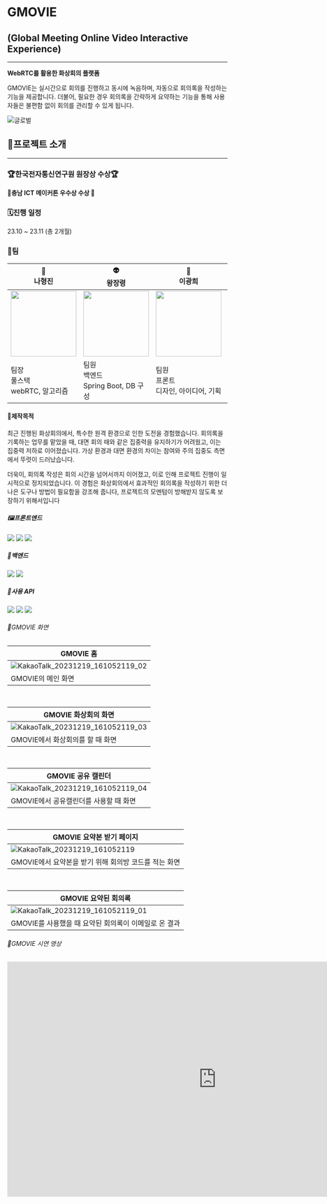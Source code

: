 
# GMOVIE

## (Global Meeting Online Video Interactive Experience)

---

**WebRTC를 활용한 화상회의 플랫폼**

GMOVIE는 실시간으로 회의를 진행하고 동시에 녹음하며, 자동으로 회의록을 작성하는 기능을 제공합니다. 더불어, 필요한 경우 회의록을 간략하게 요약하는 기능을 통해 사용자들은 불편함 없이 회의를 관리할 수 있게 됩니다.

![글로벌](https://github.com/nahollo/GMOVIE/assets/145747048/6ea01340-4d75-435a-80d9-7945e5422473)

## 🦧프로젝트 소개

---

### 🏆한국전자통신연구원 원장상 수상🏆

**🎉충남 ICT 메이커톤 우수상 수상 🎉**

### 🗓️진행 일정

23.10 ~ 23.11 (총 2개월)

### 🤝팀

| 🦏<br>나형진 | 👽<br>왕장령 | 🐶<br>이광희 | 🐱<br>정경희 |
| --- | --- | --- | --- |
| <img src="https://github.com/nahollo/GMOVIE/assets/137711359/993ad94b-c02a-4db3-83bf-a30d82eb8d02" width="150" height="150"> | <img src="https://github.com/nahollo/GMOVIE/assets/137711359/3c20a37a-6595-465b-92e6-5cf5e743fa4f" width="150" height="150"> | <img src="https://github.com/nahollo/GMOVIE/assets/137711359/15cbf46b-e1ed-44d3-889b-408634c301c5" width="150" height="150"> | <img src="https://github.com/nahollo/GMOVIE/assets/137711359/7704e151-8246-45c3-9979-156596c8d5b1" width="150" height="150"> |
| 팀장<br>풀스택<br>webRTC, 알고리즘 | 팀원<br>백엔드<br>Spring Boot, DB 구성 | 팀원<br>프론트<br>디자인, 아이디어, 기획 | 팀원<br>백엔드<br>DB 설계, 음성 파일 변환 |

#### 🥑제작목적

최근 진행된 화상회의에서, 특수한 원격 환경으로 인한 도전을 경험했습니다. 회의록을 기록하는 업무를 맡았을 때, 대면 회의 때와 같은 집중력을 유지하기가 어려웠고, 이는 집중력 저하로 이어졌습니다. 가상 환경과 대면 환경의 차이는 참여와 주의 집중도 측면에서 뚜렷이 드러났습니다.

더욱이, 회의록 작성은 회의 시간을 넘어서까지 이어졌고, 이로 인해 프로젝트 진행이 일시적으로 정지되었습니다. 이 경험은 화상회의에서 효과적인 회의록을 작성하기 위한 더 나은 도구나 방법이 필요함을 강조해 줍니다, 프로젝트의 모멘텀이 방해받지 않도록 보장하기 위해서입니다

##### 🖼프론트엔드
<img src="https://img.shields.io/badge/html5-E34F26?style=for-the-badge&logo=HTML&logoColor=white">&nbsp;<img src="https://img.shields.io/badge/css3-1572B6?style=for-the-badge&logo=CSS&logoColor=white">&nbsp;<img src="https://img.shields.io/badge/javascript-F7DF1E?style=for-the-badge&logo=javascript&logoColor=white">

##### 📡백엔드
<img src="https://img.shields.io/badge/spring boot-6DB33F?style=for-the-badge&logo=springboot&logoColor=white">&nbsp;<img src="https://img.shields.io/badge/node.js-339933?style=for-the-badge&logo=nodedotjs&logoColor=white">
<br>
##### 🥦사용 API
<img src="https://img.shields.io/badge/ffmpeg-007808?style=for-the-badge&logo=ffmpeg&logoColor=white">&nbsp;<img src="https://img.shields.io/badge/webrtc-333333?style=for-the-badge&logo=webrtc&logoColor=white">&nbsp;<img src="https://img.shields.io/badge/openai-412991?style=for-the-badge&logo=openai&logoColor=white">


###### 👻GMOVIE 화면
|GMOVIE 홈|
|---|
|![KakaoTalk_20231219_161052119_02](https://github.com/nahollo/GMOVIE/assets/137711359/a8eb1ccb-f2d6-4e48-acb7-79dc5ef56ee2)|
|GMOVIE의 메인 화면|

<br>

|GMOVIE 화상회의 화면|
|---|
|![KakaoTalk_20231219_161052119_03](https://github.com/nahollo/GMOVIE/assets/137711359/dac6e42a-a93f-434c-bc5c-68b2ec072444)|
|GMOVIE에서 화상회의를 할 때 화면|

<br>

|GMOVIE 공유 캘린더|
|---|
|![KakaoTalk_20231219_161052119_04](https://github.com/nahollo/GMOVIE/assets/137711359/dc8ab77b-2c72-4971-8da3-1ba847622765)|
|GMOVIE에서 공유캘린더를 사용할 때 화면|

<br>

|GMOVIE 요약본 받기 페이지|
|---|
|![KakaoTalk_20231219_161052119](https://github.com/nahollo/GMOVIE/assets/137711359/123e658d-0294-4f56-bf4f-a5a9c75c7228)|
|GMOVIE에서 요약본을 받기 위해 회의방 코드를 적는 화면|

<br>

|GMOVIE 요약된 회의록|
|---|
|![KakaoTalk_20231219_161052119_01](https://github.com/nahollo/GMOVIE/assets/137711359/99b3f2c4-de00-4970-886e-470e48d81430)|
|GMOVIE를 사용했을 때 요약된 회의록이 이메일로 온 결과|

###### 👻GMOVIE 시연 영상
<html>
<iframe width="956" height="538" src="https://youtu.be/96V_vCy1H0w" frameborder="0" allow="accelerometer; autoplay; encrypted-media; gyroscope; picture-in-picture" allowfullscreen></iframe>
  
</html>



